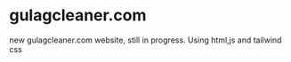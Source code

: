 # gulagcleaner.com

new gulagcleaner.com website, still in progress. Using html,js and tailwind css
